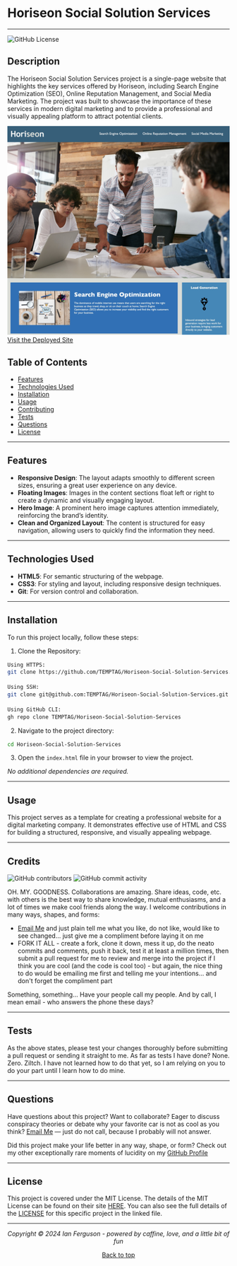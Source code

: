 ## <a name="top"></a>

# Horiseon Social Solution Services
---

![GitHub License](https://img.shields.io/github/license/TEMPTAG/Horiseon-Social-Solution-Services?label=License)

## Description 

The Horiseon Social Solution Services project is a single-page website that highlights the key services offered by Horiseon, including Search Engine Optimization (SEO), Online Reputation Management, and Social Media Marketing. The project was built to showcase the importance of these services in modern digital marketing and to provide a professional and visually appealing platform to attract potential clients.

![Horiseon Website Screenshot](/assets/images/horiseonScreenshot.jpg)
[Visit the Deployed Site](https://temptag.github.io/Horiseon-Social-Solution-Services/)

## Table of Contents
- [Features](#features)
- [Technologies Used](#technologies-used)
- [Installation](#installation)
- [Usage](#usage)
- [Contributing](#contributing)
- [Tests](#tests)
- [Questions](#questions)
- [License](#license)

---

## Features

- **Responsive Design**: The layout adapts smoothly to different screen sizes, ensuring a great user experience on any device.
- **Floating Images**: Images in the content sections float left or right to create a dynamic and visually engaging layout.
- **Hero Image**: A prominent hero image captures attention immediately, reinforcing the brand’s identity.
- **Clean and Organized Layout**: The content is structured for easy navigation, allowing users to quickly find the information they need.

---

## Technologies Used

- **HTML5**: For semantic structuring of the webpage.
- **CSS3**: For styling and layout, including responsive design techniques.
- **Git**: For version control and collaboration.

---

## Installation
To run this project locally, follow these steps:

1. Clone the Repository:
```bash
Using HTTPS:
git clone https://github.com/TEMPTAG/Horiseon-Social-Solution-Services.git 

Using SSH:
git clone git@github.com:TEMPTAG/Horiseon-Social-Solution-Services.git

Using GitHub CLI:
gh repo clone TEMPTAG/Horiseon-Social-Solution-Services
```

2. Navigate to the project directory:
```bash
cd Horiseon-Social-Solution-Services
```

3. Open the `index.html` file in your browser to view the project.

_No additional dependencies are required._

---

## Usage 

This project serves as a template for creating a professional website for a digital marketing company. It demonstrates effective use of HTML and CSS for building a structured, responsive, and visually appealing webpage.

---

## Credits

![GitHub contributors](https://img.shields.io/github/contributors/TEMPTAG/Horiseon-Social-Solution-Services?color=green) ![GitHub commit activity](https://img.shields.io/github/commit-activity/t/TEMPTAG/Horiseon-Social-Solution-Services)

OH. MY. GOODNESS. Collaborations are amazing. Share ideas, code, etc. with others is the best way to share knowledge, mutual enthusiasms, and a lot of times we make cool friends along the way. I welcome contributions in many ways, shapes, and forms:

- [Email Me](mailto:iansterlingferguson@gmail.com) and just plain tell me what you like, do not like, would like to see changed... just give me a compliment before laying it on me
- FORK IT ALL - create a fork, clone it down, mess it up, do the neato commits and comments, push it back, test it at least a million times, then submit a pull request for me to review and merge into the project if I think you are cool (and the code is cool too) - but again, the nice thing to do would be emailing me first and telling me your intentions... and don't forget the compliment part

Something, something... Have your people call my people. And by call, I mean email - who answers the phone these days?

---

## Tests

As the above states, please test your changes thoroughly before submitting a pull request or sending it straight to me. As far as tests I have done? None. Zero. Ziltch. I have not learned how to do that yet, so I am relying on you to do your part until I learn how to do mine.

---

## Questions

Have questions about this project? Want to collaborate? Eager to discuss conspiracy theories or debate why your favorite car is not as cool as you think? [Email Me](mailto:iansterlingferguson@gmail.com) — just do not call, because I probably will not answer.

Did this project make your life better in any way, shape, or form? Check out my other exceptionally rare moments of lucidity on my [GitHub Profile](https://github.com/TEMPTAG)

---

## License

This project is covered under the MIT License. The details of the MIT License can be found on their site [HERE](https://opensource.org/licenses/MIT). You can also see the full details of the [LICENSE](./LICENSE) for this specific project in the linked file.

---

<div align="center">
<em>Copyright © 2024 Ian Ferguson - powered by caffine, love, and a little bit of fun</em>

[Back to top](#top)

</div>
